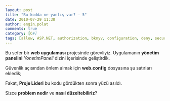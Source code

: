 ```yaml
---
layout: post
title: "Bu kodda ne yanlış var? – 5"
date: 2010-07-29 11:30
author: engin.polat
comments: true
category: [C#]
tags: [allow, ASP.NET, authorization, bknyv, configuration, deny, security, web.config]
---
```

Bu sefer bir **web uygulaması** projesinde görevliyiz. Uygulamanın **yönetim panelini** *YonetimPaneli* dizini içerisinde geliştirdik.

Güvenlik açısından önlem almak için **web.config** dosyasına şu satırları ekledik;



<configuration>
    <location path="YonetimPaneli">
        <system .web>
            <authorization>
                <allow roles="BUILTIN\Administrators"></allow>
                <deny users="?"></deny>
            </authorization>
        </system>
    </location>
</configuration>


Fakat, **Proje Lideri** bu kodu gördükten sonra yüzü asıldı.

Sizce **problem nedir** ve **nasıl düzeltebiliriz**?

